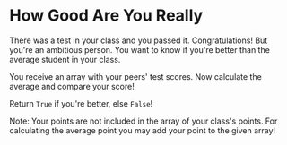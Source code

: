 # How Good Are You Really

There was a test in your class and you passed it. Congratulations!
But you're an ambitious person. You want to know if you're better than the average student in your class.

You receive an array with your peers' test scores. Now calculate the average and compare your score!

Return `True` if you're better, else `False`!

Note: Your points are not included in the array of your class's points. For calculating the average point you may add your point to the given array!
